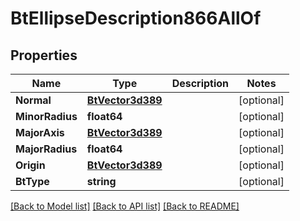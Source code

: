 # BtEllipseDescription866AllOf

## Properties

Name | Type | Description | Notes
------------ | ------------- | ------------- | -------------
**Normal** | [**BtVector3d389**](BTVector3d-389.md) |  | [optional] 
**MinorRadius** | **float64** |  | [optional] 
**MajorAxis** | [**BtVector3d389**](BTVector3d-389.md) |  | [optional] 
**MajorRadius** | **float64** |  | [optional] 
**Origin** | [**BtVector3d389**](BTVector3d-389.md) |  | [optional] 
**BtType** | **string** |  | [optional] 

[[Back to Model list]](../README.md#documentation-for-models) [[Back to API list]](../README.md#documentation-for-api-endpoints) [[Back to README]](../README.md)


